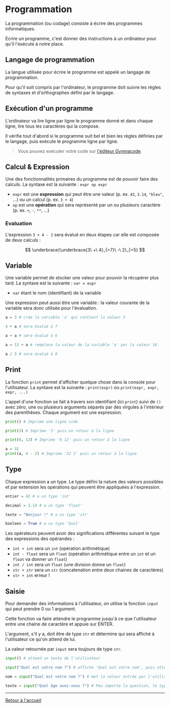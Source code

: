 # Programmation

La programmation (ou codage) consiste à écrire des programmes informatiques.

Ecrire un programme, c'est donner des instructions à un ordinateur pour qu'il l'exécute à notre place.

## Langage de programmation

La langue utilisée pour écrire le programme est appelé un langage de programmation.

Pour qu'il soit compris par l'ordinateur, le programme doit suivre les règles de syntaxes et d'orthographes défini par le langage.

## Exécution d'un programme

L'ordinateur va lire ligne par ligne le programme donné et dans chaque ligne, lire tous les caractères qui la compose.

Il vérifie tout d'abord si le programme suit bel et bien les règles définies par le langage, puis exécute le programme ligne par ligne.

> Vous pouvez exécuter votre code sur [l'éditeur Gymnacode](https://gymnacode.web.app/editor). 

## Calcul & Expression

Une des fonctionnalités primaires du programme est de pouvoir faire des calculs. La syntaxe est la suivante : `expr op expr`

- `expr` est une **expression** qui peut être une valeur (p. ex. `42`, `3.14`, `"bleu"`, ...) ou un calcul (p. ex. `3 + 4`)
- `op` est une **opération** qui sera représenté par un ou plusieurs caractère (p. ex. `+`, `-`, `**`, ...)

### Evaluation

L'expression `3 + 4 - 2` sera évalué en deux étapes car elle est composée de deux calculs :

$$ \underbrace{\underbrace{3\ +\ 4}_{=7}\ -\ 2}_{=5} $$

## Variable

Une variable permet de stocker une valeur pour pouvoir la récupérer plus tard. La syntaxe est la suivante : `var = expr`

- `var` étant le nom (identifiant) de la variable

Une expression peut aussi être une variable : la valeur courante de la variable sera donc utilisée pour l'évaluation. 

```python
a = 3 # crée la variable 'a' qui contient la valeur 3

4 + a # sera évalué à 7

a + a # sera évalué à 6

a = 13 + a # remplace la valeur de la variable 'a' par la valeur 16

a / 2 # sera évalué à 8
```

## Print

La fonction `print` permet d'afficher quelque chose dans la console pour l'utilisateur. La syntaxe est la suivante : `print(expr)` ou `print(expr, expr, expr, ...)`

L'appel d'une fonction se fait à travers son identifiant (ici `print`) suivi de `()` avec zéro, une ou plusieurs arguments séparés par des virgules à l'intérieur des parenthèses. Chaque argument est une expression. 

```python
print() # Imprime une ligne vide

print(3) # Imprime '3' puis un retour à la ligne

print(6, 12) # Imprime '6 12' puis un retour à la ligne

a = 32
print(a, 4 - 2) # Imprime '32 2' puis un retour à la ligne
```

## Type

Chaque expression a un type. Le type défini la nature des valeurs possibles et par extension les opérations qui peuvent être appliquées à l'expression. 

```python
entier = 42 # a un type 'int'

decimal = 3.14 # a un type 'float'

texte = "Bonjour !" # a un type 'str'

booleen = True # a un type 'bool'
```

Les opérateurs peuvent avoir des significations différentes suivant le type des expressions des opérandes :

- `int + int` sera un `int` (opération arithmétique)
- `int - float` sera un `float` (opération arithmétique entre un `int` et un `float` va donner un `float`)
- `int / int` sera un `float` (une division donne un `float`)
- `str + str` sera un `str` (concatenation entre deux chaines de caractères)
- `str + int` erreur !

## Saisie

Pour demander des informations à l'utilisateur, on utilise la fonction `input` qui peut prendre 0 ou 1 argument. 

Cette fonction va faire attendre le programme jusqu'à ce que l'utilisateur entre une chaine de caractère et appuie sur ENTER. 

L'argument, s'il y a, doit être de type `str` et détermine qui sera affiché à l'utilisateur ce qu'on attend de lui. 

La valeur retournée par `input` sera toujours de type `str`. 

```python
input() # attend un texte de l'utilisateur

input("Quel est votre nom ?") # affiche 'Quel est votre nom', puis attend un texte de l'utilisateur

nom = input("Quel est votre nom ?") # met la valeur entrée par l'utilisateur dans la variable 'nom'

texte = input("Quel âge avez-vous ?") # Peu importe la question, le type de la variable sera toujours une 'str'
```

---

[Retour à l'accueil](../README.md)
